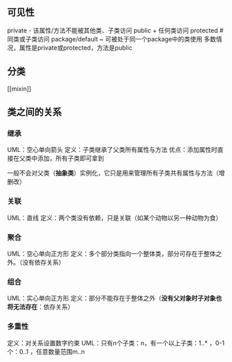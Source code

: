 
## 可见性
private - 该属性/方法不能被其他类、子类访问
public + 任何类访问
protected # 同类或子类访问
package/default ~ 可被处于同一个package中的类使用
多数情况，属性是private或protected，方法是public
## 分类
[[mixin]]
## 类之间的关系
### 继承
UML：空心单向箭头
定义：子类继承了父类所有属性与方法
优点：添加属性时直接在父类中添加，所有子类即可拿到

一般不会对父类（**抽象类**）实例化，它只是用来管理所有子类共有属性与方法（增删改）
### 关联
UML：直线
定义：两个类没有依赖，只是关联（如某个动物以另一种动物为食）
### 聚合
UML：空心单向正方形
定义：多个部分类指向一个整体类，部分可存在于整体之外。（没有依存关系）
### 组合
UML：实心单向正方形
定义：部分不能存在于整体之外（**没有父对象时子对象也将无法存在**：依存关系）
### 多重性
定义：对关系设置数字约束
UML：只有n个子类：n，有一个以上子类：1..* ，0-1个：0..1 ，任意数量范围m..n